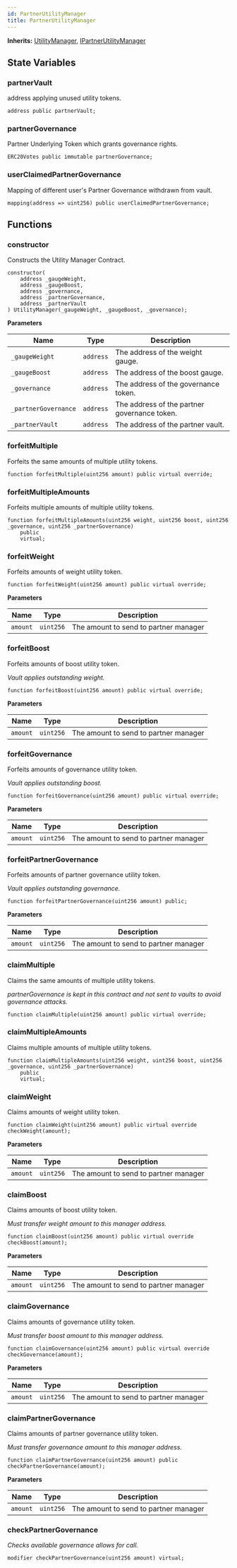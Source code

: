 ```yaml
---
id: PartnerUtilityManager
title: PartnerUtilityManager
---
```


**Inherits:**
[UtilityManager](/hermes/UtilityManager.sol/abstract.UtilityManager.md), [IPartnerUtilityManager](/maia/interfaces/IPartnerUtilityManager.sol/interface.IPartnerUtilityManager.md)


## State Variables
### partnerVault
address applying unused utility tokens.


```solidity
address public partnerVault;
```


### partnerGovernance
Partner Underlying Token which grants governance rights.


```solidity
ERC20Votes public immutable partnerGovernance;
```


### userClaimedPartnerGovernance
Mapping of different user's Partner Governance withdrawn from vault.


```solidity
mapping(address => uint256) public userClaimedPartnerGovernance;
```


## Functions
### constructor

Constructs the Utility Manager Contract.


```solidity
constructor(
    address _gaugeWeight,
    address _gaugeBoost,
    address _governance,
    address _partnerGovernance,
    address _partnerVault
) UtilityManager(_gaugeWeight, _gaugeBoost, _governance);
```
**Parameters**

|Name|Type|Description|
|----|----|-----------|
|`_gaugeWeight`|`address`|The address of the weight gauge.|
|`_gaugeBoost`|`address`|The address of the boost gauge.|
|`_governance`|`address`|The address of the governance token.|
|`_partnerGovernance`|`address`|The address of the partner governance token.|
|`_partnerVault`|`address`|The address of the partner vault.|


### forfeitMultiple

Forfeits the same amounts of multiple utility tokens.


```solidity
function forfeitMultiple(uint256 amount) public virtual override;
```

### forfeitMultipleAmounts

Forfeits multiple amounts of multiple utility tokens.


```solidity
function forfeitMultipleAmounts(uint256 weight, uint256 boost, uint256 _governance, uint256 _partnerGovernance)
    public
    virtual;
```

### forfeitWeight

Forfeits amounts of weight utility token.


```solidity
function forfeitWeight(uint256 amount) public virtual override;
```
**Parameters**

|Name|Type|Description|
|----|----|-----------|
|`amount`|`uint256`|The amount to send to partner manager|


### forfeitBoost

Forfeits amounts of boost utility token.

*Vault applies outstanding weight.*


```solidity
function forfeitBoost(uint256 amount) public virtual override;
```
**Parameters**

|Name|Type|Description|
|----|----|-----------|
|`amount`|`uint256`|The amount to send to partner manager|


### forfeitGovernance

Forfeits amounts of governance utility token.

*Vault applies outstanding boost.*


```solidity
function forfeitGovernance(uint256 amount) public virtual override;
```
**Parameters**

|Name|Type|Description|
|----|----|-----------|
|`amount`|`uint256`|The amount to send to partner manager|


### forfeitPartnerGovernance

Forfeits amounts of partner governance utility token.

*Vault applies outstanding governance.*


```solidity
function forfeitPartnerGovernance(uint256 amount) public;
```
**Parameters**

|Name|Type|Description|
|----|----|-----------|
|`amount`|`uint256`|The amount to send to partner manager|


### claimMultiple

Claims the same amounts of multiple utility tokens.

*partnerGovernance is kept in this contract and not sent to vaults to avoid governance attacks.*


```solidity
function claimMultiple(uint256 amount) public virtual override;
```

### claimMultipleAmounts

Claims multiple amounts of multiple utility tokens.


```solidity
function claimMultipleAmounts(uint256 weight, uint256 boost, uint256 _governance, uint256 _partnerGovernance)
    public
    virtual;
```

### claimWeight

Claims amounts of weight utility token.


```solidity
function claimWeight(uint256 amount) public virtual override checkWeight(amount);
```
**Parameters**

|Name|Type|Description|
|----|----|-----------|
|`amount`|`uint256`|The amount to send to partner manager|


### claimBoost

Claims amounts of boost utility token.

*Must transfer weight amount to this manager address.*


```solidity
function claimBoost(uint256 amount) public virtual override checkBoost(amount);
```
**Parameters**

|Name|Type|Description|
|----|----|-----------|
|`amount`|`uint256`|The amount to send to partner manager|


### claimGovernance

Claims amounts of governance utility token.

*Must transfer boost amount to this manager address.*


```solidity
function claimGovernance(uint256 amount) public virtual override checkGovernance(amount);
```
**Parameters**

|Name|Type|Description|
|----|----|-----------|
|`amount`|`uint256`|The amount to send to partner manager|


### claimPartnerGovernance

Claims amounts of partner governance utility token.

*Must transfer governance amount to this manager address.*


```solidity
function claimPartnerGovernance(uint256 amount) public checkPartnerGovernance(amount);
```
**Parameters**

|Name|Type|Description|
|----|----|-----------|
|`amount`|`uint256`|The amount to send to partner manager|


### checkPartnerGovernance

*Checks available governance allows for call.*


```solidity
modifier checkPartnerGovernance(uint256 amount) virtual;
```

